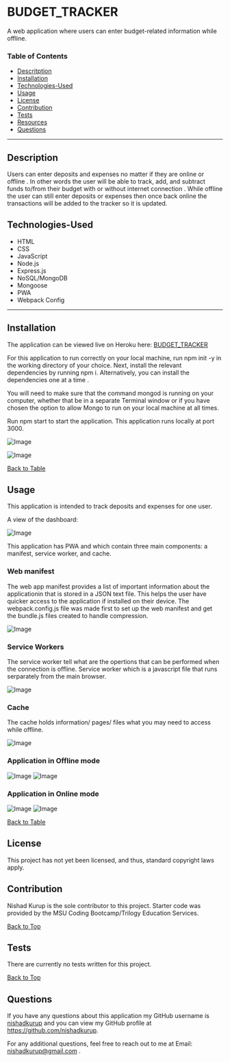 # BUDGET_TRACKER
A web application where users can enter budget-related information while offline.

 ### Table of Contents
 * [Descritption](#description)
 * [Installation](#installation)
 * [Technologies-Used](#technologies-used)
 * [Usage](#usage)
 * [License](#license)
 * [Contribution](#contribution)
 * [Tests](#tests)
 * [Resources](#resources)
 * [Questions](#questions)
___
  ## Description
  Users can enter deposits and expenses no matter if they are online or offline .
  In other words the user will be able to track, add, and subtract funds to/from their budget with or without internet connection . While offline the user can still enter deposits or expenses then once back online the transactions will be added to the tracker so it is updated.
  

## Technologies-Used
* HTML
* CSS
* JavaScript
* Node.js
* Express.js
* NoSQL/MongoDB
* Mongoose
* PWA
* Webpack Config

----

 ## Installation

The application can be viewed live on Heroku here: [BUDGET_TRACKER](https://frozen-river-53581.herokuapp.com)

For this application to run correctly on your local machine, run npm init -y in the working directory of your choice. Next, install the relevant dependencies by running npm i. Alternatively, you can install the dependencies one at a time .

You will need to make sure that the command mongod is running on your computer, whether that be in a separate Terminal window or if you have chosen the option to allow Mongo to run on your local machine at all times.

Run npm start to start the application. This application runs locally at port 3000.

![Image](screenshots/image9.png)


![Image](screenshots/image10.png)



[Back to Table](#table-of-contents) 

 ## Usage
This application is intended to track deposits and expenses for one user.


A view of the dashboard:

![Image](screenshots/imag1.png)


This application has PWA and  which contain three main components: a manifest, service worker, and cache. 

### Web manifest 
The web app manifest provides a list of important information about the applicationin that is stored in a JSON text file. This helps the user have quicker access to the application if installed on their device.
The webpack.config.js file was made first to set up the web manifest and get the bundle.js files created to handle compression. 


![Image](screenshots/image2.png)

### Service Workers 
The service worker  tell what are the opertions that can be performed when the connection is offline. Service worker which is a javascript file that runs serparately from the main browser.

![Image](screenshots/image3.png)


### Cache 
The cache holds information/ pages/ files what you may need to access while offline.

![Image](screenshots/image4.png)

### Application in Offline mode 

![Image](screenshots/image5.png)   ![Image](screenshots/image6.png)


### Application in Online mode 

![Image](screenshots/image7.png)   ![Image](screenshots/image8.png)

[Back to Table](#table-of-contents) 

## License 
This project has not yet been licensed, and thus, standard copyright laws apply.


## Contribution
 Nishad Kurup  is the sole contributor to this project. Starter code was provided by the MSU Coding Bootcamp/Trilogy Education Services.

  [Back to Top](#table-of-contents)

  ## Tests
  There are currently no tests written for this project.

  [Back to Top](#table-of-contents)
    

  ## Questions
  If you have any questions about this application my GitHub username is
  [nishadkurup](github.com/nishadkurup) and you can view my GitHub profile at https://github.com/nishadkurup. 

  For any additional questions, feel free to reach out to me at Email: nishadkurup@gmail.com .













